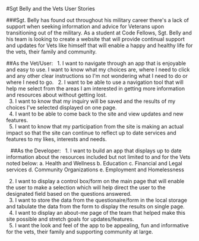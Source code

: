 #Sgt Belly and the Vets User Stories

###Sgt. Belly has found out throughout his military career there's a lack of support when seeking information and advice for Veterans upon transitioning out of the military.  As a student at Code Fellows,  Sgt. Belly and his team is looking to create a website that will provide continual support and updates for Vets like himself that will enable a happy and healthy life for the vets, their family and community.
  
##As the Vet/User:
  1. I want to navigate through an app that is enjoyable and easy to use. I want to know what my choices are, where I need to click and any other clear instructions so I'm not wondering what I need to do or where I need to go. 
  2. I want to be able to use a navigation tool that will help me select from the areas I am interested in getting more information and resources about without getting lost.   
  3. I want to know that my inquiry will be saved and the results of my choices I've selected displayed on one page.   
  4. I want to be able to come back to the site and view updates and new features.  
  5. I want to know that my participation from the site is making an actual impact so that the site can continue to reflect up to date services and features to my likes, interests and needs.

  
##As the Developer:
  1. I want to build an app that displays up to date information about the resources included but not limited to and for the Vets noted below:
		a. Health and Wellness
		b. Education
		c. Financial and Legal services
		d. Community Organizations
		e. Employment and Homelessness
	
  2. I want to display a control box/form on the main page that will enable the user to make a selection which will help direct the user to the designated field based on the questions answered.  
  3. I want to store the data from the questionaire/form in the local storage and tabulate the data from the form to display the results on single page.  
  4. I want to display an about-me page of the team that helped make this site possible and stretch goals for updates/features.  
  5. I want the look and feel of the app to be appealing, fun and informative for the vets, their family and supporting community at large.
